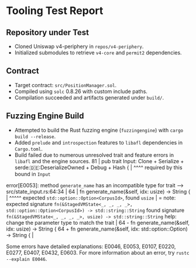 # Tooling Test Report

## Repository under Test
- Cloned Uniswap v4-periphery in `repos/v4-periphery`.
- Initialized submodules to retrieve `v4-core` and `permit2` dependencies.

## Contract
- Target contract: `src/PositionManager.sol`.
- Compiled using `solc` 0.8.26 with custom include paths.
- Compilation succeeded and artifacts generated under `build/`.

## Fuzzing Engine Build
- Attempted to build the Rust fuzzing engine (`fuzzingengine`) with `cargo build --release`.
- Added `prelude` and `introspection` features to `libafl` dependencies in `Cargo.toml`.
- Build failed due to numerous unresolved trait and feature errors in `libafl` and the engine sources.
81 | pub trait Input: Clone + Serialize + serde::de::DeserializeOwned + Debug + Hash {
   |                                                                            ^^^^ required by this bound in `Input`

error[E0053]: method `generate_name` has an incompatible type for trait
  --> src/state_input.rs:64:34
   |
64 |     fn generate_name(&self, idx: usize) -> String {
   |                                  ^^^^^ expected `std::option::Option<CorpusId>`, found `usize`
   |
   = note: expected signature `fn(&StagedVMState<_, _, _, _>, std::option::Option<CorpusId>) -> std::string::String`
              found signature `fn(&StagedVMState<_, _, _, _>, usize) -> std::string::String`
help: change the parameter type to match the trait
   |
64 -     fn generate_name(&self, idx: usize) -> String {
64 +     fn generate_name(&self, idx: std::option::Option<CorpusId>) -> String {
   |

Some errors have detailed explanations: E0046, E0053, E0107, E0220, E0277, E0407, E0432, E0603.
For more information about an error, try `rustc --explain E0046`.
